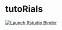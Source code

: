 
<!-- README.md is generated from README.Rmd. Please edit that file -->

# tutoRials

<!-- badges: start -->

[![Launch Rstudio
Binder](http://mybinder.org/badge_logo.svg)](https://mybinder.org/v2/gh/aniruhil/tutoRials/main?urlpath=rstudio)
<!-- badges: end -->
